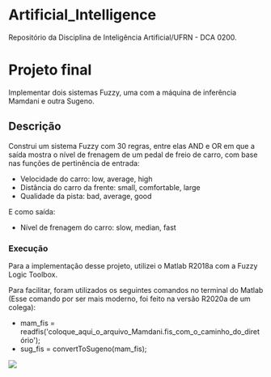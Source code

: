 # Artificial_Intelligence
Repositório da Disciplina de Inteligência Artificial/UFRN - DCA 0200.

<h1>Projeto final</h1>

<p>Implementar dois sistemas Fuzzy, uma com a máquina de inferência Mamdani e outra Sugeno.</p>

<h2>Descrição</h2>

<p>Construi um sistema Fuzzy com 30 regras, entre elas AND e OR em que a saída mostra o nível de frenagem de um pedal de freio de carro, com base nas funções de pertinência de entrada:
  <ul>
    <li>Velocidade do carro: low, average, high
    <li>Distância do carro da frente: small, comfortable, large
    <li>Qualidade da pista: bad, average, good
  </ul>
  E como saída:
  <ul>
    <li>Nível de frenagem do carro: slow, median, fast
  </ul>
</p>

<h3>Execução</h3>

<p>Para a implementação desse projeto, utilizei o Matlab R2018a com a Fuzzy Logic Toolbox.</p>
<p>Para facilitar, foram utilizados os seguintes comandos no terminal do Matlab (Esse comando por ser mais moderno, foi feito na versão R2020a de um colega): 
  <ul>
  <li>mam_fis = readfis('coloque_aqui_o_arquivo_Mamdani.fis_com_o_caminho_do_diretório');
  <li>sug_fis = convertToSugeno(mam_fis);
  </ul>
</p>

<p style="max-width=100%; text-align=center;"><img src="https://github.com/tiagosouzatfs/Artificial_Intelligence/blob/main/Unidade_2/Projeto_2_L%C3%B3gica_Fuzzy/Captura_do_projeto.PNG"></p>
